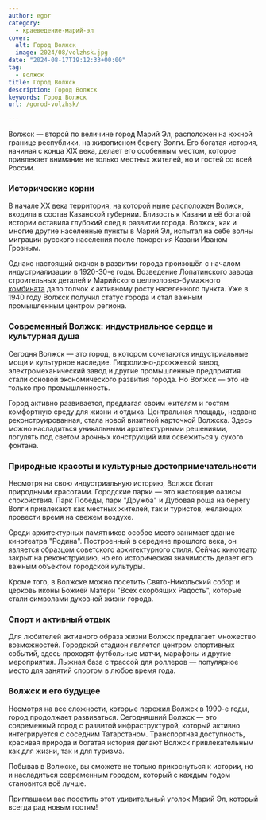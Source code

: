 ```yaml
---
author: egor
category:
  - краеведение-марий-эл
cover:
  alt: Город Волжск
  image: 2024/08/volzhsk.jpg
date: "2024-08-17T19:12:33+00:00"
tag:
  - волжск
title: Город Волжск
description: Город Волжск
keywords: Город Волжск
url: /gorod-volzhsk/

---
```

Волжск — второй по величине город Марий Эл, расположен на южной границе республики, на живописном берегу Волги. Его богатая история, начиная с конца XIX века, делает его особенным местом, которое привлекает внимание не только местных жителей, но и гостей со всей России.

### Исторические корни

В начале ХХ века территория, на которой ныне расположен Волжск, входила в состав Казанской губернии. Близость к Казани и её богатой истории оставила глубокий след в развитии города. Волжск, как и многие другие населенные пункты в Марий Эл, испытал на себе волны миграции русского населения после покорения Казани Иваном Грозным.

Однако настоящий скачок в развитии города произошёл с началом индустриализации в 1920-30-е годы. Возведение Лопатинского завода строительных деталей и Марийского целлюлозно-бумажного [комбината](/mcbk/) дало толчок к активному росту населенного пункта. Уже в 1940 году Волжск получил статус города и стал важным промышленным центром региона.

### Современный Волжск: индустриальное сердце и культурная душа

Сегодня Волжск — это город, в котором сочетаются индустриальные мощи и культурное наследие. Гидролизно-дрожжевой завод, электромеханический завод и другие промышленные предприятия стали основой экономического развития города. Но Волжск — это не только про промышленность.

Город активно развивается, предлагая своим жителям и гостям комфортную среду для жизни и отдыха. Центральная площадь, недавно реконструированная, стала новой визитной карточкой Волжска. Здесь можно насладиться уникальными архитектурными решениями, погулять под светом арочных конструкций или освежиться у сухого фонтана.

### Природные красоты и культурные достопримечательности

Несмотря на свою индустриальную историю, Волжск богат природными красотами. Городские парки — это настоящие оазисы спокойствия. Парк Победы, парк "Дружба" и Дубовая роща на берегу Волги привлекают как местных жителей, так и туристов, желающих провести время на свежем воздухе.

Среди архитектурных памятников особое место занимает здание кинотеатра "Родина". Построенный в середине прошлого века, он является образцом советского архитектурного стиля. Сейчас кинотеатр закрыт на реконструкцию, но его историческая значимость делает его важным объектом городской культуры.

Кроме того, в Волжске можно посетить Свято-Никольский собор и церковь иконы Божией Матери "Всех скорбящих Радость", которые стали символами духовной жизни города.

### Спорт и активный отдых

Для любителей активного образа жизни Волжск предлагает множество возможностей. Городской стадион является центром спортивных событий, здесь проходят футбольные матчи, марафоны и другие мероприятия. Лыжная база с трассой для роллеров — популярное место для занятий спортом в любое время года.

### Волжск и его будущее

Несмотря на все сложности, которые пережил Волжск в 1990-е годы, город продолжает развиваться. Сегодняшний Волжск — это современный город с развитой инфраструктурой, который активно интегрируется с соседним Татарстаном. Транспортная доступность, красивая природа и богатая история делают Волжск привлекательным как для жизни, так и для туризма.

Побывав в Волжске, вы сможете не только прикоснуться к истории, но и насладиться современным городом, который с каждым годом становится всё лучше.

Приглашаем вас посетить этот удивительный уголок Марий Эл, который всегда рад новым гостям!
